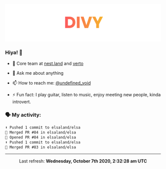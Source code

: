 
![](https://github.com/divy-work/divy-work/raw/master/assets/divy.png)

### Hiya! 👋

- 🔭 Core team at [nest.land](https://github.com/nestdotland/nest.land) and [verto](https://github.com/useverto/verto)

- 💬 Ask me about anything

- 📫 How to reach me: [@undefined_void](https://instagram.com/divy.exe)

- ⚡ Fun fact: I play guitar, listen to music, enjoy meeting new people, kinda introvert.

### 🗣 My activity:

```
⬆️ Pushed 1 commit to elsaland/elsa
🎉 Merged PR #84 in elsaland/elsa
💪 Opened PR #84 in elsaland/elsa
⬆️ Pushed 1 commit to elsaland/elsa
🎉 Merged PR #83 in elsaland/elsa
```

------------
<p align="center">Last refresh: <b>Wednesday, October 7th 2020, 2:32:28 am UTC</b></p>
